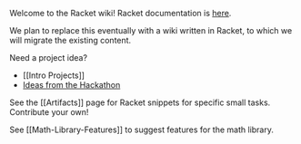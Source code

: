 Welcome to the Racket wiki!  Racket documentation is [here](http://docs.racket-lang.org).

We plan to replace this eventually with a wiki written in Racket, to which we will migrate the existing content.

Need a project idea?
  * [[Intro Projects]] 
  * [Ideas from the Hackathon](https://github.com/plt/racket/wiki/RacketCon-Hackathon-2012)

See the [[Artifacts]] page for Racket snippets for specific small tasks.  Contribute your own!

See [[Math-Library-Features]] to suggest features for the math library.

